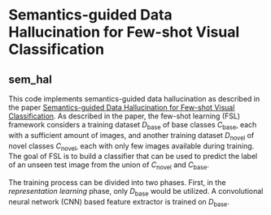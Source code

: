 # Semantics-guided Data Hallucination for Few-shot Visual Classification

## sem_hal
This code implements semantics-guided data hallucination as described in the paper [Semantics-guided Data Hallucination for Few-shot Visual Classification](https://ieeexplore.ieee.org/document/8803420). As described in the paper, the few-shot learning (FSL) framework considers a training dataset *D*<sub>base</sub> of base classes *C*<sub>base</sub>, each with a sufficient amount of images, and another training dataset *D*<sub>novel</sub> of novel classes *C*<sub>novel</sub>, each with only few images available during training. The goal of FSL is to build a classifier that can be used to predict the label of an unseen test image from the union of *C*<sub>novel</sub> and *C*<sub>base</sub>.

The training process can be divided into two phases. First, in the *representation learning* phase, only *D*<sub>base</sub> would be utilized. A convolutional neural network (CNN) based feature extractor is trained on *D*<sub>base</sub>.
